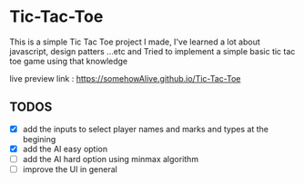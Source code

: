 # Tic-Tac-Toe

This is a simple Tic Tac Toe project I made, I've learned a lot about javascript, design patters ...etc and Tried to implement a simple basic tic tac toe game using that knowledge

live preview link : https://somehowAlive.github.io/Tic-Tac-Toe

## TODOS

- [x] add the inputs to select player names and marks and types at the begining
- [x] add the AI easy option
- [ ] add the AI hard option using minmax algorithm
- [ ] improve the UI in general
